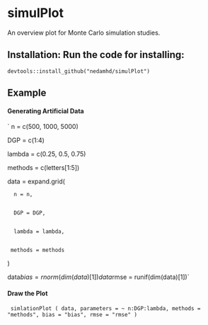 # simulPlot
An overview plot for Monte Carlo simulation studies.
## Installation: Run the code for installing:
`devtools::install_github("nedamhd/simulPlot")`

## Example
#### Generating Artificial Data
` n = c(500, 1000, 5000) 
 

  
DGP = c(1:4)


 lambda = c(0.25, 0.5, 0.75)

 
 methods = c(letters[1:5])

 
 data = expand.grid(

 
      n = n,

      
      DGP = DGP,

      
      lambda = lambda,

      
     methods = methods

     
   )

   
  data$bias = rnorm(dim(data)[1])
  data$rmse = runif(dim(data)[1])`
  #### Draw the Plot
 ` simlationPlot (
    data,
    parameters = ~ n:DGP:lambda,
   methods = "methods",
    bias = "bias",
    rmse = "rmse"
  )`
